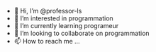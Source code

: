 - 👋 Hi, I’m @professor-ls
- 👀 I’m interested in programmation
- 🌱 I’m currently learning programeur
- 💞️ I’m looking to collaborate on programmation
- 📫 How to reach me ...

<!---
professor-ls/professor-ls is a ✨ special ✨ repository because its `README.md` (this file) appears on your GitHub profile.
You can click the Preview link to take a look at your changes.
--->
